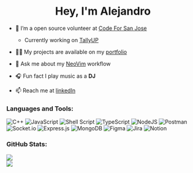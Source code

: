 <h1 align="center">Hey, I'm Alejandro</h1>
                                       
- 🔭 I’m a open source volunteer at [Code For San Jose](https://opensourcesanjose.org/)
    - Currently working on [TallyUP](https://github.com/codeforsanjose/TallyUp/tree/main) 

- 👨‍💻 My projects are available on my [portfolio](https://alejandropatino.io)

- 💬 Ask me about my [NeoVim](https://github.com/Alejandro-Patino-Camargo/nvim-config) workflow

- 🎧 Fun fact I play music as a **DJ**
  
- 📫 Reach me at [linkedIn](https://www.linkedin.com/in/alejandropatinoc/)

### Languages and Tools:
![C++](https://img.shields.io/badge/c++-%2300599C.svg?style=flat&logo=c%2B%2B&logoColor=white) ![JavaScript](https://img.shields.io/badge/javascript-%23323330.svg?style=flat&logo=javascript&logoColor=%23F7DF1E) ![Shell Script](https://img.shields.io/badge/shell_script-%23121011.svg?style=flat&logo=gnu-bash&logoColor=white) ![TypeScript](https://img.shields.io/badge/typescript-%23007ACC.svg?style=flat&logo=typescript&logoColor=white)   ![NodeJS](https://img.shields.io/badge/node.js-6DA55F?style=flat&logo=node.js&logoColor=white) ![Postman](https://img.shields.io/badge/Postman-FF6C37?style=flat&logo=postman&logoColor=white) ![Socket.io](https://img.shields.io/badge/Socket.io-black?style=flat&logo=socket.io&badgeColor=010101) ![Express.js](https://img.shields.io/badge/express.js-%23404d59.svg?style=flat&logo=express&logoColor=%2361DAFB) ![MongoDB](https://img.shields.io/badge/MongoDB-%234ea94b.svg?style=flat&logo=mongodb&logoColor=white) 	![Figma](https://img.shields.io/badge/figma-%23F24E1E.svg?style=flat&logo=figma&logoColor=white) ![Jira](https://img.shields.io/badge/jira-%230A0FFF.svg?style=flat&logo=jira&logoColor=white) ![Notion](https://img.shields.io/badge/Notion-%23000000.svg?style=flat&logo=notion&logoColor=white) 

### GitHub Stats:
![](https://github-readme-stats.vercel.app/api/top-langs/?username=alejandroo-pc&theme=gotham&hide_border=true&include_all_commits=false&count_private=false&layout=compact)
<br/>
![](https://github-readme-streak-stats.herokuapp.com/?user=alejandroo-pc&theme=gotham&hide_border=true)<br/>

